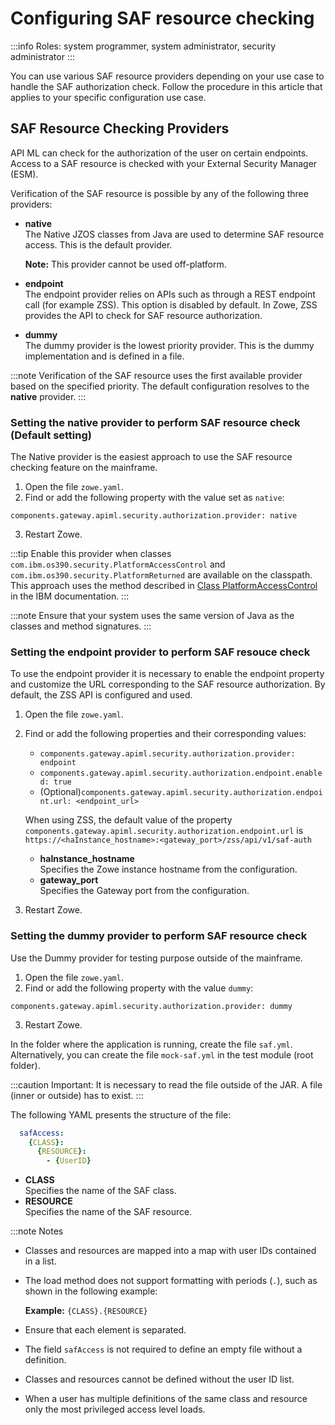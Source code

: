 # Configuring SAF resource checking 

:::info Roles: system programmer, system administrator, security administrator
:::

You can use various SAF resource providers depending on your use case to handle the SAF authorization check. Follow the procedure in this article that applies to your specific configuration use case. 

## SAF Resource Checking Providers 

API ML can check for the authorization of the user on certain endpoints. Access to a SAF resource is checked with your External Security Manager (ESM).

Verification of the SAF resource is possible by any of the following three providers:

- **native**  
  The Native JZOS classes from Java are used to determine SAF resource access. This is the default provider.

  **Note:** This provider cannot be used off-platform.

- **endpoint**  
The endpoint provider relies on APIs such as through a REST endpoint call (for example ZSS). This option is disabled by default. In Zowe, ZSS provides the API to check for SAF resource authorization.

- **dummy**  
The dummy provider is the lowest priority provider. This is the dummy implementation and is defined in a file.

:::note
Verification of the SAF resource uses the first available provider based on the specified priority. The default configuration resolves to the **native** provider. 
:::

### Setting the native provider to perform SAF resource check (Default setting) 

The Native provider is the easiest approach to use the SAF resource checking feature on the mainframe.

1. Open the file `zowe.yaml`.
2. Find or add the following property with the value set as `native`:
  ```
  components.gateway.apiml.security.authorization.provider: native
  ```

3. Restart Zowe.

:::tip
Enable this provider when classes `com.ibm.os390.security.PlatformAccessControl` and `com.ibm.os390.security.PlatformReturned`
are available on the classpath. This approach uses the method described in [Class PlatformAccessControl](https://www.ibm.com/support/knowledgecenter/SSYKE2_8.0.0/com.ibm.java.zsecurity.api.80.doc/com.ibm.os390.security/com/ibm/os390/security/PlatformAccessControl.html?view=kc#checkPermission-java.lang.String-java.lang.String-java.lang.String-int-) in the IBM documentation.
:::

:::note
Ensure that your system uses the same version of Java as the classes and method signatures.
:::

### Setting the endpoint provider to perform SAF resouce check

To use the endpoint provider it is necessary to enable the endpoint property and customize the URL corresponding to the SAF resource authorization. By default, the ZSS API is configured and used.

1. Open the file `zowe.yaml`.
2. Find or add the following properties and their corresponding values:
   - `components.gateway.apiml.security.authorization.provider: endpoint` 
   - `components.gateway.apiml.security.authorization.endpoint.enabled: true`
   - (Optional)`components.gateway.apiml.security.authorization.endpoint.url: <endpoint_url>`
  
   When using ZSS, the default value of the property
   `components.gateway.apiml.security.authorization.endpoint.url` is `https://<haInstance_hostname>:<gateway_port>/zss/api/v1/saf-auth`

   - **haInstance_hostname**  
     Specifies the Zowe instance hostname from the configuration.
   - **gateway_port**  
     Specifies the Gateway port from the configuration.
   
3. Restart Zowe.

###  Setting the dummy provider to perform SAF resource check

Use the Dummy provider for testing purpose outside of the mainframe.

1. Open the file `zowe.yaml`.
2. Find or add the following property with the value `dummy`:
  ```
  components.gateway.apiml.security.authorization.provider: dummy
  ```

3. Restart Zowe.

In the folder where the application is running, create the file `saf.yml`. Alternatively, you can create the file `mock-saf.yml` in the test module (root folder). 

:::caution Important:
It is necessary to read the file outside of the JAR. A file (inner or outside) has to exist.
:::

The following YAML presents the structure of the file:

```yaml
  safAccess:
    {CLASS}:
      {RESOURCE}:
        - {UserID}
```
- **CLASS**  
  Specifies the name of the SAF class.
- **RESOURCE**  
  Specifies the name of the SAF resource.

:::note Notes
- Classes and resources are mapped into a map with user IDs contained in a list.
- The load method does not support formatting with periods (`.`), such as shown in the following example:  
  
  **Example:** `{CLASS}.{RESOURCE}`
- Ensure that each element is separated.
- The field `safAccess` is not required to define an empty file without a definition.
- Classes and resources cannot be defined without the user ID list.
- When a user has multiple definitions of the same class and resource only the most privileged access level loads.


